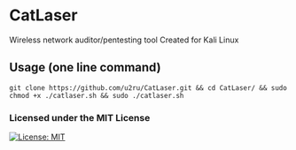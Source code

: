 # CatLaser
Wireless network auditor/pentesting tool
Created for Kali Linux

## Usage (one line command)
```
git clone https://github.com/u2ru/CatLaser.git && cd CatLaser/ && sudo chmod +x ./catlaser.sh && sudo ./catlaser.sh
```

### Licensed under the MIT License

[![License: MIT](https://img.shields.io/badge/License-MIT-yellow.svg)](LICENSE)

